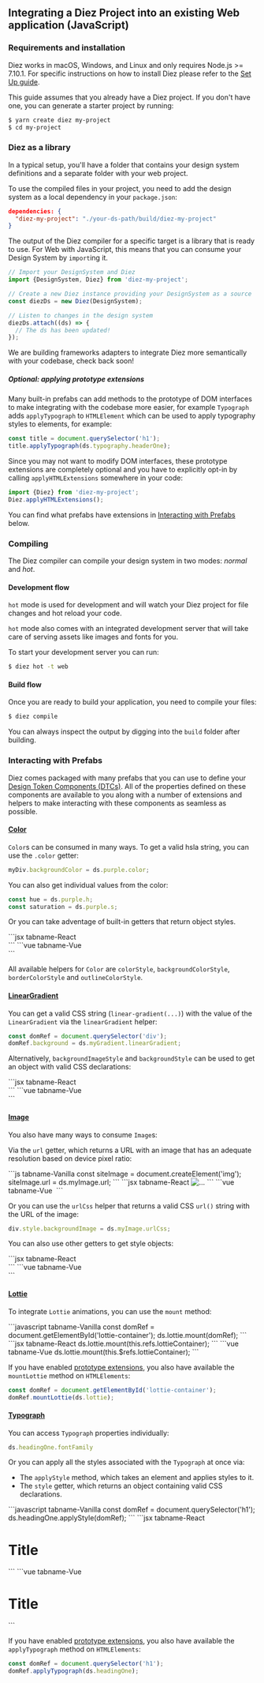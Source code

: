 ## Integrating a Diez Project into an existing Web application (JavaScript)

### Requirements and installation

Diez works in macOS, Windows, and Linux and only requires Node.js >= 7.10.1. For specific instructions on how to install Diez please refer to the [Set Up guide](/getting-started/#set-up).

This guide assumes that you already have a Diez project. If you don't have one, you can generate a starter project by running:

```bash
$ yarn create diez my-project
$ cd my-project
```

### Diez as a library

In a typical setup, you'll have a folder that contains your design system definitions and a separate folder with your web project.

To use the compiled files in your project, you need to add the design system as a local dependency in your `package.json`:

```json
dependencies: {
  "diez-my-project": "./your-ds-path/build/diez-my-project"
}
```

The output of the Diez compiler for a specific target is a library that is ready to use. For Web with JavaScript, this means that you can consume your Design System by `import`ing it.

```js
// Import your DesignSystem and Diez
import {DesignSystem, Diez} from 'diez-my-project';

// Create a new Diez instance providing your DesignSystem as a source
const diezDs = new Diez(DesignSystem);

// Listen to changes in the design system
diezDs.attach((ds) => {
  // The ds has been updated!
});
```

<div class="aside">We are building frameworks adapters to integrate Diez more semantically with your codebase, check back soon!</div>

##### Optional: applying prototype extensions

Many built-in prefabs can add methods to the prototype of DOM interfaces to make integrating with the codebase more easier, for example `Typograph` adds `applyTypograph` to `HTMLElement` which can be used to apply typography styles to elements, for example:

```js
const title = document.querySelector('h1');
title.applyTypograph(ds.typography.headerOne);
```

Since you may not want to modify DOM interfaces, these prototype extensions are completely optional and you have to explicitly opt-in by calling `applyHTMLExtensions` somewhere in your code:

```js
import {Diez} from 'diez-my-project';
Diez.applyHTMLExtensions();
```

You can find what prefabs have extensions in [Interacting with Prefabs](#interacting-with-prefabs) below.

### Compiling

The Diez compiler can compile your design system in two modes: _normal_ and _hot_.

#### Development flow

`hot` mode is used for development and will watch your Diez project for file changes and hot reload your code.

`hot` mode also comes with an integrated development server that will take care of serving assets like images and fonts for you.

To start your development server you can run:

```bash
$ diez hot -t web
```

#### Build flow

Once you are ready to build your application, you need to compile your files:

```bash
$ diez compile
```

You can always inspect the output by digging into the `build` folder after building.

### Interacting with Prefabs

Diez comes packaged with many prefabs that you can use to define your [Design Token Components (DTCs)](/glossary#tokens). All of the properties defined on these components are available to you along with a number of extensions and helpers to make interacting with these components as seamless as possible.

#### [Color](/docs/latest/classes/prefabs.color.html)

`Color`s can be consumed in many ways. To get a valid hsla string, you can use the `.color` getter:

```javascript
myDiv.backgroundColor = ds.purple.color;
```

You can also get individual values from the color:

```javascript
const hue = ds.purple.h;
const saturation = ds.purple.s;
```

Or you can take adventage of built-in getters that return object styles.

<CodeTabs>
```jsx tabname-React
<div style={ds.purple.backgroundColorStyle} />
```
```vue tabname-Vue
<div :style="ds.purple.backgroundColorStyle"></div>
```
</CodeTabs>

All available helpers for `Color` are `colorStyle`, `backgroundColorStyle`, `borderColorStyle` and `outlineColorStyle`.

#### [LinearGradient](/docs/latest/classes/prefabs.lineargradient.html)

You can get a valid CSS string (`linear-gradient(...)`) with the value of the `LinearGradient` via the `linearGradient` helper:

```javascript
const domRef = document.querySelector('div');
domRef.background = ds.myGradient.linearGradient;
```

Alternatively, `backgroundImageStyle` and `backgroundStyle` can be used to get an object with valid CSS declarations:

<CodeTabs>
```jsx tabname-React
<div style={ds.myGradient.backgroundStyle} />
```
```vue tabname-Vue
<div :style="ds.myGradient.backgroundStyle"></div>
```
</CodeTabs>

#### [Image](/docs/latest/classes/prefabs.image.html)

You also have many ways to consume `Image`s:

Via the `url` getter, which returns a URL with an image that has an adequate resolution based on device pixel ratio:

<CodeTabs>
```js tabname-Vanilla
const siteImage = document.createElement('img');
siteImage.url = ds.myImage.url;
```
```jsx tabname-React
<img url={ds.myImage.url} alt="..." />
```
```vue tabname-Vue
<img :url="ds.myImage.url" alt="" />
```
</CodeTabs>

Or you can use the `urlCss` helper that returns a valid CSS `url()` string with the URL of the image:

```js
div.style.backgroundImage = ds.myImage.urlCss;
```

You can also use other getters to get style objects:

<CodeTabs>
```jsx tabname-React
<div style={ds.myImage.backgroundImageStyle} />
```
```vue tabname-Vue
<div :style="ds.myImage.backgroundImageStyle"></div>
```
</CodeTabs>

#### [Lottie](/docs/latest/classes/prefabs.lottie.html)

To integrate `Lottie` animations, you can use the `mount` method:

<CodeTabs>
```javascript tabname-Vanilla
const domRef = document.getElementById('lottie-container');
ds.lottie.mount(domRef);
```
```jsx tabname-React
ds.lottie.mount(this.refs.lottieContainer);
```
```vue tabname-Vue
ds.lottie.mount(this.$refs.lottieContainer);
```
</CodeTabs>

If you have enabled [prototype extensions](#optional-applying-prototype-extensions), you also have available the `mountLottie` method on `HTMLElements`:

```js
const domRef = document.getElementById('lottie-container');
domRef.mountLottie(ds.lottie);
```

#### [Typograph](/docs/latest/classes/prefabs.typograph.html)

You can access `Typograph` properties individually:

```javascript
ds.headingOne.fontFamily
```

Or you can apply all the styles associated with the `Typograph` at once via:

- The `applyStyle` method, which takes an element and applies styles to it.
- The `style` getter, which returns an object containing valid CSS declarations.

<CodeTabs>
```javascript tabname-Vanilla
const domRef = document.querySelector('h1');
ds.headingOne.applyStyle(domRef);
```
```jsx tabname-React
<h1 style={ds.headingOne.style}>Title</h1>
```
```vue tabname-Vue
<h1 :style="ds.headingOne.style">Title</h1>
```
</CodeTabs>

If you have enabled [prototype extensions](#optional-applying-prototype-extensions), you also have available the `applyTypograph` method on `HTMLElements`:

```js
const domRef = document.querySelector('h1');
domRef.applyTypograph(ds.headingOne);
```

